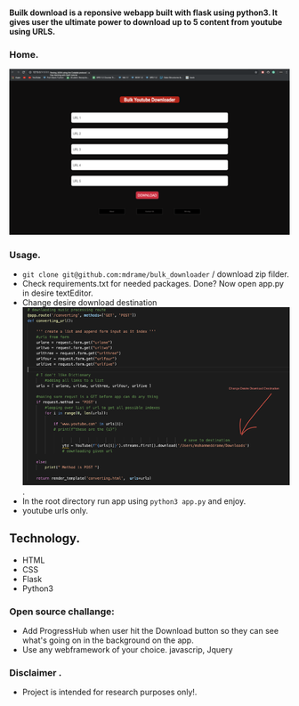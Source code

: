 #### Builk download is a  reponsive webapp built with flask using python3. It gives user the ultimate power to download up to 5 content from youtube using URLS.


 ### Home. 
<img src="/readmeImage/home.png">


### Usage.

  * ``` git clone git@github.com:mdrame/bulk_downloader ``` / download zip filder.
  * Check requirements.txt for needed packages. Done? Now open app.py in desire textEditor.
  * Change desire download destination <img src="readmeImage/destination.png"/>.
  * In the root directory run app using ``` python3 app.py ``` and enjoy.
  * youtube urls only.
  

## Technology.

  * HTML
  * CSS
  * Flask
  * Python3
  
  
### Open source challange:

  * Add ProgressHub when user hit the Download button so they can see what's going on in the background on the app.
  * Use any webframework of your choice. javascrip, Jquery
  

### Disclaimer .

  * Project is intended for research purposes only!.



